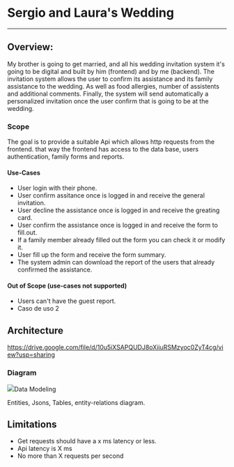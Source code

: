 # Sergio and Laura's Wedding
---
## Overview: 
My brother is going to get married, and all his wedding invitation system it's going to be digital and built by him (frontend) and by me (backend).
The invitation system allows the user to confirm its assistance and its family assistance to the wedding. As well as food allergies, number of assistents and additional comments. Finally, the system will send automatically a personalized invitation once the  user confirm that is going to be at the wedding.

### Scope
The goal is to provide a suitable Api which allows http requests from the frontend. that way the frontend has access to the data base, users authentication, family forms and reports. 

#### Use-Cases

* User login with their phone.
* User confirm assitance once is logged in and receive the general invitation.
* User decline the assistance once is logged in and receive the greating card.
* User confirm the assistance once is logged in and receive the form to fill.out.
* If a family member already filled out the form you can check it or modify it.
* User fill up the form and receive the form summary.
* The system admin can download the report of the users that already confirmed the assistance.

#### Out of Scope (use-cases not supported)

* Users can't have the guest report.
* Caso de uso 2

## Architecture
https://drive.google.com/file/d/10u5iXSAPQUDJ8oXiiuRSMzyoc0ZyT4cg/view?usp=sharing
### Diagram
<p>
    <img src="https://drive.google.com/uc?export=view&id=10u5iXSAPQUDJ8oXiiuRSMzyoc0ZyT4cg>
</p>

### Data Modeling
Entities, Jsons, Tables, entity-relations diagram.

## Limitations
* Get requests should have a x ms latency or less.
* Api latency is X ms
* No more than X requests per second

